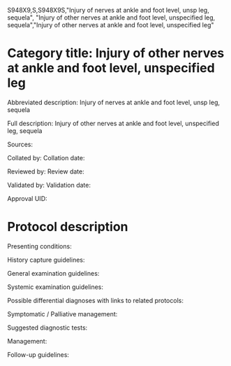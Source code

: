 S948X9,S,S948X9S,"Injury of nerves at ankle and foot level, unsp leg, sequela", "Injury of other nerves at ankle and foot level, unspecified leg, sequela","Injury of other nerves at ankle and foot level, unspecified leg"
# Category title: Injury of other nerves at ankle and foot level, unspecified leg

Abbreviated description: Injury of nerves at ankle and foot level, unsp leg, sequela

Full description: Injury of other nerves at ankle and foot level, unspecified leg, sequela

Sources:

Collated by:
Collation date:

Reviewed by:
Review date:

Validated by:
Validation date:

Approval UID:

# Protocol description

Presenting conditions:

History capture guidelines:

General examination guidelines:

Systemic examination guidelines:

Possible differential diagnoses with links to related protocols:

Symptomatic / Palliative management:

Suggested diagnostic tests:

Management:

Follow-up guidelines:
